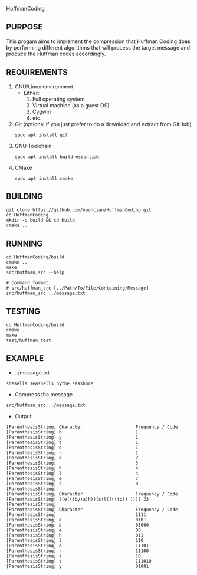 HuffmanCoding

## PURPOSE
This progam aims to implement the compression that Huffman Coding does by performing different algorithms that will process the target message and produce the Huffman codes accordingly.

## REQUIREMENTS
1. GNU/Linux environment
    * Either:
        1. Full operating system
        2. Virtual machine (as a guest OS)
        3. Cygwin
        4. etc.
2. Git (optional if you just prefer to do a download and extract from GitHub)
    ~~~
    sudo apt install git
    ~~~
3. GNU Toolchain
    ~~~
    sudo apt install build-essential
    ~~~
4. CMake
    ~~~
    sudo apt install cmake
    ~~~

## BUILDING
~~~
git clone https://github.com/nponcian/HuffmanCoding.git
cd HuffmanCoding
mkdir -p build && cd build
cmake ..
~~~

## RUNNING
~~~
cd HuffmanCoding/build
cmake ..
make
src/huffman_src --help

# Command format
# src/huffman_src [../Path/To/File/Containing/Message]
src/huffman_src ../message.txt
~~~

## TESTING
~~~
cd HuffmanCoding/build
cmake ..
make
test/huffman_test
~~~

## EXAMPLE
* ../message.txt
~~~
shesells seashells bythe seashore
~~~

* Compress the message
~~~
src/huffman_src ../message.txt
~~~

* Output
~~~
[ParenthesisString] Character                    Frequency / Code
[ParenthesisString] b                            1
[ParenthesisString] y                            1
[ParenthesisString] t                            1
[ParenthesisString] o                            1
[ParenthesisString] r                            1
[ParenthesisString] a                            2
[ParenthesisString]                              3
[ParenthesisString] h                            4
[ParenthesisString] l                            4
[ParenthesisString] e                            7
[ParenthesisString] s                            8
[ParenthesisString]
[ParenthesisString] Character                    Frequency / Code
[ParenthesisString] ((e(((by)a)h))(s(l((r(to)) )))) 33
[ParenthesisString]
[ParenthesisString] Character                    Frequency / Code
[ParenthesisString]                              1111
[ParenthesisString] a                            0101
[ParenthesisString] b                            01000
[ParenthesisString] e                            00
[ParenthesisString] h                            011
[ParenthesisString] l                            110
[ParenthesisString] o                            111011
[ParenthesisString] r                            11100
[ParenthesisString] s                            10
[ParenthesisString] t                            111010
[ParenthesisString] y                            01001
~~~
